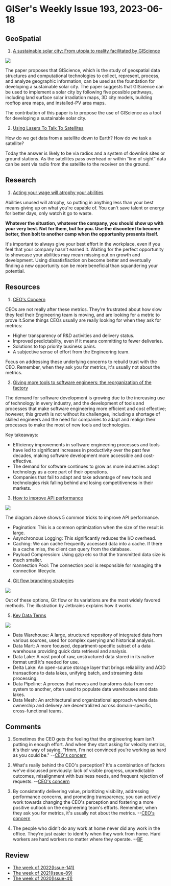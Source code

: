 # GISer's Weekly Issue 193, 2023-06-18

## GeoSpatial

1. [A sustainable solar city: From utopia to reality facilitated by GIScience](http://www.the-innovation.org/geoscience/main/bdueditor/asp/file/202306/TIG1-0421-solarcity-comment-005.pdf)

![](https://mmbiz.qpic.cn/sz_mmbiz_png/V4rDfTGUkhwRSv0pp5nEe2xNWynOMygCzicW6TIxDzrFPlMYuTUZICgps1WVVibI9kB79NpzkClJnklUxVzG4Lgw/640?wx_fmt=png&wxfrom=5&wx_lazy=1&wx_co=1)

The paper proposes that GIScience, which is the study of geospatial data structures and computational technologies to collect, represent, process, and analyze geographic information, can be used as the foundation for developing a sustainable solar city. The paper suggests that GIScience can be used to implement a solar city by following five possible pathways, including land surface solar irradiation maps, 3D city models, building rooftop area maps, and installed-PV area maps.

The contribution of this paper is to propose the use of GIScience as a tool for developing a sustainable solar city.

2. [Using Lasers To Talk To Satellites](https://mapscaping.com/podcast/using-lasers-to-talk-to-satellites/)

How do we get data from a satellite down to Earth? How do we task a satellite?

Today the answer is likely to be via radios and a system of downlink sites or ground stations. As the satellites pass overhead or within “line of sight” data can be sent via radio from the satellite to the receiver on the ground.

## Research

1. [Acting your wage will atrophy your abilities](https://world.hey.com/dhh/acting-your-wage-will-atrophy-your-abilities-1ca261c4)

Abilities unused will atrophy, so putting in anything less than your best means giving up on what you're capable of. You can't save talent or energy for better days, only watch it go to waste.

**Whatever the situation, whatever the company, you should show up with your very best. Not for them, but for you. Use the discontent to become better, then bolt to another camp when the opportunity presents itself.**

It's important to always give your best effort in the workplace, even if you feel that your company hasn't earned it. Waiting for the perfect opportunity to showcase your abilities may mean missing out on growth and development. Using dissatisfiaction on become better and eventually finding a new opportunity can be more beneficial than squandering your potential.

## Resources

1. [CEO's Concern](https://www.linkedin.com/posts/miri-curiel_startupstruggles-engineeringleadership-engineeringmetrics-activity-7054466615173611520-w8YN)

CEOs are not really after these metrics. They're frustrated about how slow they feel their Engineering team is moving, and are looking for a metric to prove it.Some things CEOs usually are really looking for when they ask for metrics:

- Higher transparency of R&D activities and delivery status.
- Improved predictability, even if it means committing to fewer deliveries.
- Solutions to top priority business pains.
- A subjective sense of effort from the Engineering team.

Focus on addressing these underlying concerns to rebuild trust with the CEO.
Remember, when they ask you for metrics, it's usually not about the metrics.

2. [Giving more tools to software engineers: the reorganization of the factory](https://erikbern.com/2020/12/16/giving-more-tools-to-software-engineers-the-reorganization-of-the-factory.html)

The demand for software development is growing due to the increasing use of technology in every industry, and the development of tools and processes that make software engineering more efficient and cost effective; however, this growth is not without its challenges, including a shortage of skilled engineers and the need for companies to adapt and realign their processes to make the most of new tools and technologies.

Key takeaways:

- Efficiency improvements in software engineering processes and tools have led to significant increases in productivity over the past few decades, making software development more accessible and cost-effective.
- The demand for software continues to grow as more industries adopt technology as a core part of their operations.
- Companies that fail to adapt and take advantage of new tools and technologies risk falling behind and losing competitiveness in their markets.

3. [How to improve API performance](https://blog.bytebytego.com/i/128938667/how-to-improve-api-performance)

![](https://substackcdn.com/image/fetch/w_1456,c_limit,f_webp,q_auto:good,fl_progressive:steep/https%3A%2F%2Fsubstack-post-media.s3.amazonaws.com%2Fpublic%2Fimages%2Fccd8dede-de4d-4fab-bc5f-c2e64c2fbe90_1488x1536.jpeg)

The diagram above shows 5 common tricks to improve API performance.

- Pagination: This is a common optimization when the size of the result is large.
- Asynchronous Logging: This significantly reduces the I/O overhead.
- Caching: We can cache frequently accessed data into a cache. If there is a cache miss, the client can query from the database.
- Payload Compression: Using gzip etc so that the transmitted data size is much smaller.
- Connection Pool: The connection pool is responsible for managing the connection lifecycle.

4. [Git flow branching strategies](https://blog.bytebytego.com/i/128938667/what-branching-strategies-does-your-team-use)

![](https://substackcdn.com/image/fetch/w_1456,c_limit,f_webp,q_auto:good,fl_progressive:steep/https%3A%2F%2Fsubstack-post-media.s3.amazonaws.com%2Fpublic%2Fimages%2F9a738bd7-dd4c-4e5c-a6fb-3fbecc96b211_1410x1262.jpeg)

Out of these options, Git flow or its variations are the most widely favored methods. The illustration by Jetbrains explains how it works.

5. [Key Data Terms](https://blog.bytebytego.com/i/128938667/data-is-used-everywhere-but-do-you-know-all-the-commonly-used-data-terms)

![](https://substackcdn.com/image/fetch/w_1456,c_limit,f_webp,q_auto:good,fl_progressive:steep/https%3A%2F%2Fsubstack-post-media.s3.amazonaws.com%2Fpublic%2Fimages%2Fd647466d-68a4-4148-ad40-855459737271_1577x1536.jpeg)

- Data Warehouse: A large, structured repository of integrated data from various sources, used for complex querying and historical analysis.
- Data Mart: A more focused, department-specific subset of a data warehouse providing quick data retrieval and analysis.
- Data Lake: A vast pool of raw, unstructured data stored in its native format until it's needed for use.
- Delta Lake: An open-source storage layer that brings reliability and ACID transactions to data lakes, unifying batch, and streaming data processing.
- Data Pipeline: A process that moves and transforms data from one system to another, often used to populate data warehouses and data lakes.
- Data Mesh: An architectural and organizational approach where data ownership and delivery are decentralized across domain-specific, cross-functional teams.

## Comments

1. Sometimes the CEO gets the feeling that the engineering team isn't putting in enough effort. And when they start asking for velocity metrics, it's their way of saying, "Hmm, I'm not convinced you're working as hard as you could be."
   --[CEO's concern](https://www.linkedin.com/posts/miri-curiel_ceos-concern-4-the-ceo-feels-that-the-activity-7071848212046749696-zqPC/)

2. What's really behind the CEO's perception? It's a combination of factors we've discussed previously: lack of visible progress, unpredictable outcomes, misalignment with business needs, and frequent rejection of requests.
   --[CEO's concern](https://www.linkedin.com/posts/miri-curiel_ceos-concern-4-the-ceo-feels-that-the-activity-7071848212046749696-zqPC/)

3. By consistently delivering value, prioritizing visibility, addressing performance concerns, and promoting transparency, you can actively work towards changing the CEO's perception and fostering a more positive outlook on the engineering team's efforts. Remember, when they ask you for metrics, it's usually not about the metrics.
   --[CEO's concern](https://www.linkedin.com/posts/miri-curiel_ceos-concern-4-the-ceo-feels-that-the-activity-7071848212046749696-zqPC/)

4. The people who didn’t do any work at home never did any work in the office. They’re just easier to identify when they work from home. Hard workers are hard workers no matter where they operate.
   --[BF](https://fs.blog/brain-food/june-18-2023/)

## Review

- [The week of 2022(Issue-141)](../2022/issue-141.md)
- [The week of 2021(Issue-89)](../2021/issue-89.md)
- [The week of 2020(Issue-41)](../2020/issue-41.md)
